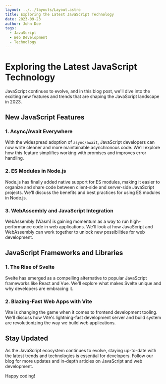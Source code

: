 ```yaml
---
layout: ../../layouts/Layout.astro
title: Exploring the Latest JavaScript Technology
date: 2023-09-23
author: John Doe
tags:
  - JavaScript
  - Web Development
  - Technology
---
```


# Exploring the Latest JavaScript Technology

JavaScript continues to evolve, and in this blog post, we'll dive into the exciting new features and trends that are shaping the JavaScript landscape in 2023.

## New JavaScript Features

### 1. Async/Await Everywhere

With the widespread adoption of `async/await`, JavaScript developers can now write cleaner and more maintainable asynchronous code. We'll explore how this feature simplifies working with promises and improves error handling.

### 2. ES Modules in Node.js

Node.js has finally added native support for ES modules, making it easier to organize and share code between client-side and server-side JavaScript projects. We'll discuss the benefits and best practices for using ES modules in Node.js.

### 3. WebAssembly and JavaScript Integration

WebAssembly (Wasm) is gaining momentum as a way to run high-performance code in web applications. We'll look at how JavaScript and WebAssembly can work together to unlock new possibilities for web development.

## JavaScript Frameworks and Libraries

### 1. The Rise of Svelte

Svelte has emerged as a compelling alternative to popular JavaScript frameworks like React and Vue. We'll explore what makes Svelte unique and why developers are embracing it.

### 2. Blazing-Fast Web Apps with Vite

Vite is changing the game when it comes to frontend development tooling. We'll discuss how Vite's lightning-fast development server and build system are revolutionizing the way we build web applications.

## Stay Updated

As the JavaScript ecosystem continues to evolve, staying up-to-date with the latest trends and technologies is essential for developers. Follow our blog for more updates and in-depth articles on JavaScript and web development.

Happy coding!
